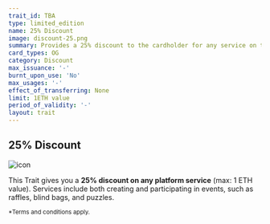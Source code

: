 ```yaml
---
trait_id: TBA
type: limited_edition
name: 25% Discount
image: discount-25.png
summary: Provides a 25% discount to the cardholder for any service on the Ether Cards event platform.
card_types: OG
category: Discount
max_issuance: '-'
burnt_upon_use: 'No'
max_usages: '-'
effect_of_transferring: None
limit: 1ETH value
period_of_validity: '-'
layout: trait
---
```


## 25% Discount

![icon](/assets/images/trait-icons/{{page.image}})

This Trait gives you a **25% discount on any platform service** (max: 1 ETH value). Services include both creating and participating in events, such as raffles, blind bags, and puzzles.  

<small>*Terms and conditions apply.</small>


